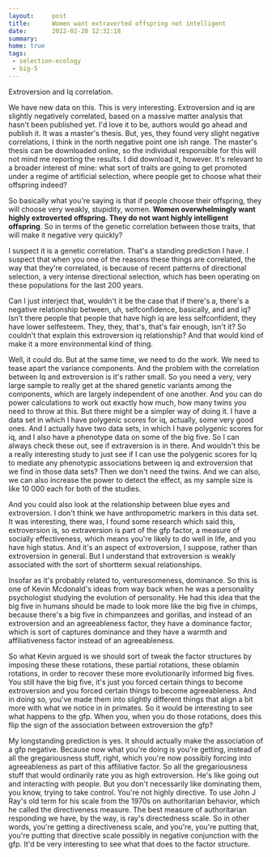 ```yaml
---
layout:     post
title:      Women want extraverted offspring not intelligent
date:       2022-02-20 12:32:18
summary:    
home: true
tags:
 - selection-ecology
 - big-5
---
```


Extroversion and Iq correlation. 

We have new data on this. This is very interesting. Extroversion and iq are slightly negatively correlated, based on a massive matter analysis that hasn't been published yet. I'd love it to be, authors would go ahead and publish it. It was a master's thesis. But, yes, they found very slight negative correlations, I think in the north negative point one ish range. The master's thesis can be downloaded online, so the individual responsible for this will not mind me reporting the results. I did download it, however. It's relevant to a broader interest of mine: what sort of traits are going to get promoted under a regime of artificial selection, where people get to choose what their offspring indeed?

So basically what you're saying is that if people choose their offspring, they will choose very weakly, stupidity, women. **Women overwhelmingly want highly extroverted offspring. They do not want highly intelligent offspring**. So in terms of the genetic correlation between those traits, that will make it negative very quickly?

I suspect it is a genetic correlation. That's a standing prediction I have. I suspect that when you one of the reasons these things are correlated, the way that they're correlated, is because of recent patterns of directional selection, a very intense directional selection, which has been operating on these populations for the last 200 years.

Can I just interject that, wouldn't it be the case that if there's a, there's a negative relationship between, uh, selfconfidence, basically, and and iq? Isn't there people that people that have high iq are less selfconfident, they have lower selfesteem. They, they, that's, that's fair enough, isn't it? So couldn't that explain this extroversion iq relationship? And that would kind of make it a more environmental kind of thing.

Well, it could do. But at the same time, we need to do the work. We need to tease apart the variance components. And the problem with the correlation between Iq and extroversion is it's rather small. So you need a very, very large sample to really get at the shared genetic variants among the components, which are largely independent of one another. And you can do power calculations to work out exactly how much, how many twins you need to throw at this. But there might be a simpler way of doing it. I have a data set in which I have polygenic scores for iq, actually, some very good ones. And I actually have two data sets, in which I have polygenic scores for iq, and I also have a phenotype data on some of the big five. So I can always check these out, see if extraversion is in there. And wouldn't this be a really interesting study to just see if I can use the polygenic scores for Iq to mediate any phenotypic associations between iq and extroversion that we find in those data sets? Then we don't need the twins. And we can also, we can also increase the power to detect the effect, as my sample size is like 10 000 each for both of the studies. 

And you could also look at the relationship between blue eyes and extroversion. I don't think we have anthropometric markers in this data set. It was interesting, there was, I found some research which said this, extroversion is, so extraversion is part of the gfp factor, a measure of socially effectiveness, which means you're likely to do well in life, and you have high status. And it's an aspect of extroversion, I suppose, rather than extroversion in general. But I understand that extroversion is weakly associated with the sort of shortterm sexual relationships.

Insofar as it's probably related to, venturesomeness, dominance. So this is one of Kevin Mcdonald's ideas from way back when he was a personality psychologist studying the evolution of personality. He had this idea that the big five in humans should be made to look more like the big five in chimps, because there's a big five in chimpanzees and gorillas, and instead of an extroversion and an agreeableness factor, they have a dominance factor, which is sort of captures dominance and they have a warmth and affiliativeness factor instead of an agreeableness.

So what Kevin argued is we should sort of tweak the factor structures by imposing these these rotations, these partial rotations, these oblamin rotations, in order to recover these more evolutionarily informed big fives. You still have the big five, it's just you forced certain things to become extroversion and you forced certain things to become agreeableness. And in doing so, you've made them into slightly different things that align a bit more with what we notice in in primates. So it would be interesting to see what happens to the gfp. When you, when you do those rotations, does this flip the sign of the association between extroversion the gfp?

My longstanding prediction is yes. It should actually make the association of a gfp negative. Because now what you're doing is you're getting, instead of all the gregariousness stuff, right, which you're now possibly forcing into agreeableness as part of this affiliative factor. So all the gregariousness stuff that would ordinarily rate you as high extroversion. He's like going out and interacting with people. But you don't necessarily like dominating them, you know, trying to take control. You're not highly directive. To use John J Ray's old term for his scale from the 1970s on authoritarian behavior, which he called the directiveness measure. The best measure of authoritarian responding we have, by the way, is ray's directedness scale. So in other words, you're getting a directiveness scale, and you're, you're putting that, you're putting that directive scale possibly in negative conjunction with the gfp. It'd be very interesting to see what that does to the factor structure.